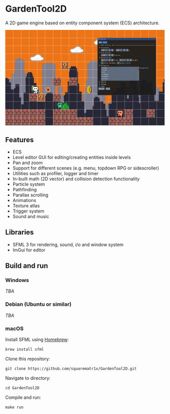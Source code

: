 # GardenTool2D

A 2D game engine based on entity component system (ECS) architecture.

![image](https://github.com/squarematr1x/GardenTool2D/blob/main/demo/test.png)

## Features

* ECS
* Level editor GUI for editing/creating entities inside levels
* Pan and zoom
* Support for different scenes (e.g. menu, topdown RPG or sidescroller)
* Utilities such as profiler, logger and timer
* In-built math (2D vector) and collision detection functionality
* Particle system
* Pathfinding
* Parallax scrolling
* Animations
* Texture atlas
* Trigger system
* Sound and music

## Libraries

* SFML 3 for rendering, sound, i/o and window system
* ImGui for editor

## Build and run

### Windows
_TBA_

### Debian (Ubuntu or similar)
_TBA_

### macOS
Install SFML using [Homebrew](https://brew.sh/):

```
brew install sfml
```

Clone this repository:

```
git clone https://github.com/squarematr1x/GardenTool2D.git
```

Navigate to directory:

```
cd GardenTool2D
```

Compile and run:

```
make run
```